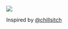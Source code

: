 ![](http://www.theprospect.net/wp-content/uploads/2014/01/winky-face.jpg)

Inspired by [@chillsitch](http://www.twitter.com/chillsitch)
